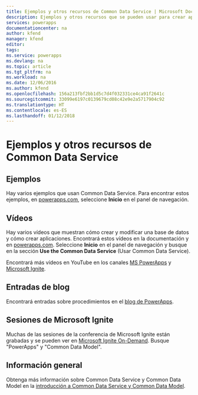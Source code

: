 ```yaml
---
title: Ejemplos y otros recursos de Common Data Service | Microsoft Docs
description: Ejemplos y otros recursos que se pueden usar para crear aplicaciones.
services: powerapps
documentationcenter: na
author: kfend
manager: kfend
editor: 
tags: 
ms.service: powerapps
ms.devlang: na
ms.topic: article
ms.tgt_pltfrm: na
ms.workload: na
ms.date: 12/06/2016
ms.author: kfend
ms.openlocfilehash: 156a213fbf2bb1d5c7d4f032331ce4ca91f2641c
ms.sourcegitcommit: 33099e6197c0139679cd08c42e9e2a5717904c92
ms.translationtype: HT
ms.contentlocale: es-ES
ms.lasthandoff: 01/12/2018
---
```

# <a name="samples-and-other-resources--for-the-common-data-service"></a>Ejemplos y otros recursos de Common Data Service
## <a name="samples"></a>Ejemplos
Hay varios ejemplos que usan Common Data Service. Para encontrar estos ejemplos, en [powerapps.com](https://web.powerapps.com), seleccione **Inicio** en el panel de navegación.

## <a name="videos"></a>Vídeos
Hay varios vídeos que muestran cómo crear y modificar una base de datos y cómo crear aplicaciones. Encontrará estos vídeos en la documentación y en [powerapps.com](https://web.powerapps.com). Seleccione **Inicio** en el panel de navegación y busque en la sección **Use the Common Data Service** (Usar Common Data Service).

Encontrará más vídeos en YouTube en los canales [MS PowerApps](https://www.youtube.com/channel/UCGfWR2ekfRFckLjev6eQYLg) y [Microsoft Ignite](https://www.youtube.com/channel/UCrhJmfAGQ5K81XQ8_od1iTg).

## <a name="blog-posts"></a>Entradas de blog
Encontrará entradas sobre procedimientos en el [blog de PowerApps](https://powerapps.microsoft.com/blog/).

## <a name="microsoft-ignite-sessions"></a>Sesiones de Microsoft Ignite
Muchas de las sesiones de la conferencia de Microsoft Ignite están grabadas y se pueden ver en [Microsoft Ignite On-Demand](https://myignite.microsoft.com/videos). Busque "PowerApps" y "Common Data Model".

## <a name="overview"></a>Información general
Obtenga más información sobre Common Data Service y Common Data Model en la [introducción a Common Data Service y Common Data Model](https://docs.microsoft.com/en-us/common-data-service/entity-reference/security-model).

